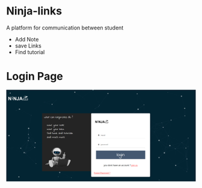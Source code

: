 # Ninja-links
A platform for communication between student
  * Add Note 
  * save Links
  * Find tutorial
# Login Page
![LoginPage](ReadMe/LogInPage.png?raw=true)

